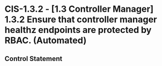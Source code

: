# CIS-1.3.2 - \[1.3 Controller Manager\] 1.3.2 Ensure that controller manager healthz endpoints are protected by RBAC. (Automated)

## Control Statement
